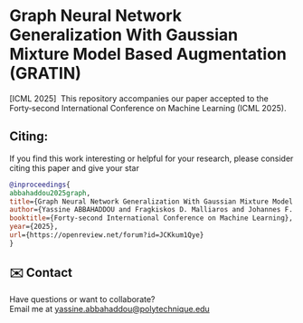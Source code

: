 # Graph Neural Network Generalization With Gaussian Mixture Model Based Augmentation (GRATIN)
[ICML 2025]  This repository accompanies our paper accepted to the Forty‑second International Conference on Machine Learning (ICML 2025).

## Citing: 
If you find this work interesting or helpful for your research, please consider citing this paper and give your star

```bibtex
@inproceedings{
abbahaddou2025graph,
title={Graph Neural Network Generalization With Gaussian Mixture Model Based Augmentation},
author={Yassine ABBAHADDOU and Fragkiskos D. Malliaros and Johannes F. Lutzeyer and Amine M. Aboussalah and Michalis Vazirgiannis},
booktitle={Forty-second International Conference on Machine Learning},
year={2025},
url={https://openreview.net/forum?id=JCKkum1Qye}
}
```

## ✉️ Contact

Have questions or want to collaborate?  
Email me at <yassine.abbahaddou@polytechnique.edu> 
